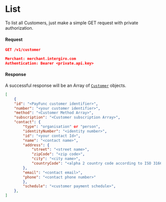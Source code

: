 # List
To list all Customers, just make a simple GET request with private authorization.

#### Request
```json
GET /v1/customer

Merchant: merchant.intergiro.com
Authentication: Bearer <private.api.key> 
```

#### Response
A successful response will be an Array of [`Customer`](../reference/customer.html#customer) objects.
```json
[
    {
    "id": "<PayFunc customer identifier>",
    "number": "<your customer identifier>",
    "method": "<Customer Method Array>",
    "subscription": "<Customer subscription Array>",
    "contact": {
        "type": "organisation" or "person",
        "identityNumber": "<identity number>",
        "id": "<your contact Id>",
        "name": "<contact name>",
        "address": {
            "street": "<street name>",
            "zipCode": "<zip code>",
            "city": "<city name>",
            "countryCode": "<alpha 2 country code according to ISO 3166>"
        },
        "email": "<contact email>",
        "phone": "<contact phone number>"
        },
        "schedule": "<customer payment schedule>",
    },
]
```
